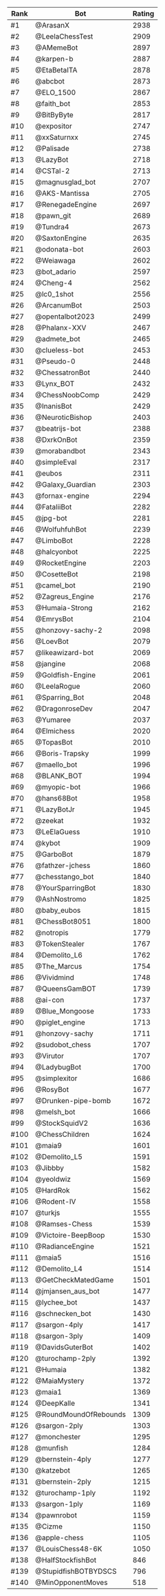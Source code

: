 Rank|Bot|Rating
---|---|---
#1|@ArasanX|2938
#2|@LeelaChessTest|2909
#3|@AMemeBot|2897
#4|@karpen-b|2887
#5|@EtaBetaITA|2878
#6|@abcbot|2873
#7|@ELO_1500|2867
#8|@faith_bot|2853
#9|@BitByByte|2817
#10|@expositor|2747
#11|@xxSaturnxx|2745
#12|@Palisade|2738
#13|@LazyBot|2718
#14|@CSTal-2|2713
#15|@magnusglad_bot|2707
#16|@AKS-Mantissa|2705
#17|@RenegadeEngine|2697
#18|@pawn_git|2689
#19|@Tundra4|2673
#20|@SaxtonEngine|2635
#21|@odonata-bot|2603
#22|@Weiawaga|2602
#23|@bot_adario|2597
#24|@Cheng-4|2562
#25|@lc0_1shot|2556
#26|@ArcanumBot|2503
#27|@opentalbot2023|2499
#28|@Phalanx-XXV|2467
#29|@admete_bot|2465
#30|@clueless-bot|2453
#31|@Pseudo-0|2448
#32|@ChessatronBot|2440
#33|@Lynx_BOT|2432
#34|@ChessNoobComp|2429
#35|@InanisBot|2429
#36|@NeuroticBishop|2403
#37|@beatrijs-bot|2388
#38|@DxrkOnBot|2359
#39|@morabandbot|2343
#40|@simpleEval|2317
#41|@eubos|2311
#42|@Galaxy_Guardian|2303
#43|@fornax-engine|2294
#44|@FataliiBot|2282
#45|@jpg-bot|2281
#46|@WolfuhfuhBot|2239
#47|@LimboBot|2228
#48|@halcyonbot|2225
#49|@RocketEngine|2203
#50|@CosetteBot|2198
#51|@camel_bot|2190
#52|@Zagreus_Engine|2176
#53|@Humaia-Strong|2162
#54|@EmrysBot|2104
#55|@honzovy-sachy-2|2098
#56|@LoevBot|2079
#57|@likeawizard-bot|2069
#58|@jangine|2068
#59|@Goldfish-Engine|2061
#60|@LeelaRogue|2060
#61|@Sparring_Bot|2048
#62|@DragonroseDev|2047
#63|@Yumaree|2037
#64|@Elmichess|2020
#65|@TopasBot|2010
#66|@Boris-Trapsky|1999
#67|@maello_bot|1996
#68|@BLANK_BOT|1994
#69|@myopic-bot|1966
#70|@hans68Bot|1958
#71|@LazyBotJr|1945
#72|@zeekat|1932
#73|@LeElaGuess|1910
#74|@kybot|1909
#75|@GarboBot|1879
#76|@fathzer-jchess|1860
#77|@chesstango_bot|1840
#78|@YourSparringBot|1830
#79|@AshNostromo|1825
#80|@baby_eubos|1815
#81|@ChessBot8051|1800
#82|@notropis|1779
#83|@TokenStealer|1767
#84|@Demolito_L6|1762
#85|@The_Marcus|1754
#86|@Vividmind|1748
#87|@QueensGamBOT|1739
#88|@ai-con|1737
#89|@Blue_Mongoose|1733
#90|@piglet_engine|1713
#91|@honzovy-sachy|1711
#92|@sudobot_chess|1707
#93|@Virutor|1707
#94|@LadybugBot|1700
#95|@simplexitor|1686
#96|@RosyBot|1677
#97|@Drunken-pipe-bomb|1672
#98|@melsh_bot|1666
#99|@StockSquidV2|1636
#100|@ChessChildren|1624
#101|@maia9|1601
#102|@Demolito_L5|1591
#103|@Jibbby|1582
#104|@yeoldwiz|1569
#105|@HardRok|1562
#106|@Rodent-IV|1558
#107|@turkjs|1555
#108|@Ramses-Chess|1539
#109|@Victoire-BeepBoop|1530
#110|@RadianceEngine|1521
#111|@maia5|1516
#112|@Demolito_L4|1514
#113|@GetCheckMatedGame|1501
#114|@jmjansen_aus_bot|1477
#115|@lychee_bot|1437
#116|@schnecken_bot|1430
#117|@sargon-4ply|1417
#118|@sargon-3ply|1409
#119|@DavidsGuterBot|1402
#120|@turochamp-2ply|1392
#121|@Humaia|1382
#122|@MaiaMystery|1372
#123|@maia1|1369
#124|@DeepKalle|1341
#125|@RoundMoundOfRebounds|1309
#126|@sargon-2ply|1303
#127|@monchester|1295
#128|@munfish|1284
#129|@bernstein-4ply|1277
#130|@katzebot|1265
#131|@bernstein-2ply|1215
#132|@turochamp-1ply|1192
#133|@sargon-1ply|1169
#134|@pawnrobot|1159
#135|@Cizme|1150
#136|@apple-chess|1105
#137|@LouisChess48-6K|1050
#138|@HalfStockfishBot|846
#139|@StupidfishBOTBYDSCS|796
#140|@MinOpponentMoves|518
